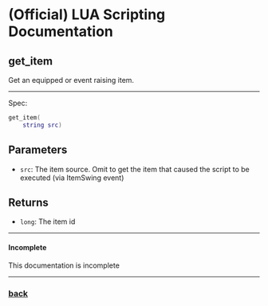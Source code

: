 
# (Official) LUA Scripting Documentation

## get_item

Get an equipped or event raising item.

___

Spec:

```lua
get_item(
	string src)
```

## Parameters

- `src`: The item source. Omit to get the item that caused the script to be executed (via ItemSwing event)

## Returns

- `long`: The item id

___

#### Incomplete

This documentation is incomplete

___

### [back](../getters)
